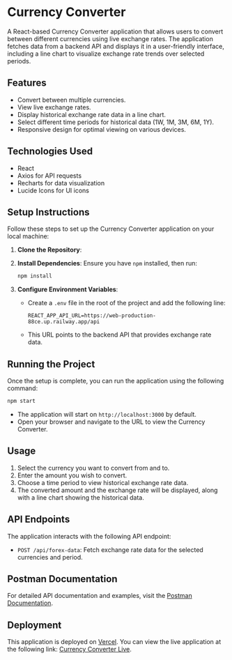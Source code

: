 # Currency Converter

A React-based Currency Converter application that allows users to convert between different currencies using live exchange rates. The application fetches data from a backend API and displays it in a user-friendly interface, including a line chart to visualize exchange rate trends over selected periods.

## Features
- Convert between multiple currencies.
- View live exchange rates.
- Display historical exchange rate data in a line chart.
- Select different time periods for historical data (1W, 1M, 3M, 6M, 1Y).
- Responsive design for optimal viewing on various devices.

## Technologies Used
- React
- Axios for API requests
- Recharts for data visualization
- Lucide Icons for UI icons

## Setup Instructions

Follow these steps to set up the Currency Converter application on your local machine:

1. **Clone the Repository**:

2. **Install Dependencies**:
   Ensure you have `npm` installed, then run:
   ```bash
   npm install
   ```

3. **Configure Environment Variables**:
   - Create a `.env` file in the root of the project and add the following line:
     ```
     REACT_APP_API_URL=https://web-production-88ce.up.railway.app/api
     ```
   - This URL points to the backend API that provides exchange rate data.

## Running the Project

Once the setup is complete, you can run the application using the following command:

```bash
npm start
```

- The application will start on `http://localhost:3000` by default.
- Open your browser and navigate to the URL to view the Currency Converter.

## Usage

1. Select the currency you want to convert from and to.
2. Enter the amount you wish to convert.
3. Choose a time period to view historical exchange rate data.
4. The converted amount and the exchange rate will be displayed, along with a line chart showing the historical data.

## API Endpoints

The application interacts with the following API endpoint:

- `POST /api/forex-data`: Fetch exchange rate data for the selected currencies and period.

## Postman Documentation

For detailed API documentation and examples, visit the [Postman Documentation](https://documenter.getpostman.com/view/38132779/2sAYBaAVBC).

## Deployment

This application is deployed on [Vercel](https://vercel.com). You can view the live application at the following link: [Currency Converter Live](https://forex-api-frontend.vercel.app/).




